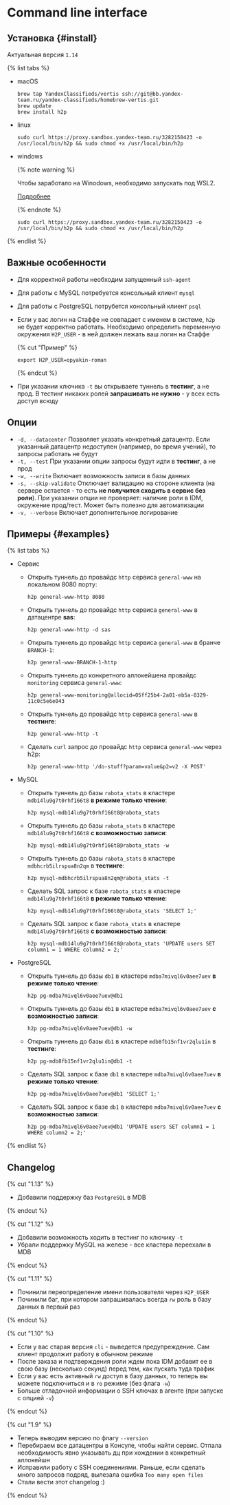 # Command line interface

## Установка {#install}
Актуальная версия `1.14`

{% list tabs %}

- macOS

  ```shell
  brew tap YandexClassifieds/vertis ssh://git@bb.yandex-team.ru/yandex-classifieds/homebrew-vertis.git
  brew update
  brew install h2p
  ```

- linux

  ```shell
  sudo curl https://proxy.sandbox.yandex-team.ru/3282150423 -o /usr/local/bin/h2p && sudo chmod +x /usr/local/bin/h2p
  ```

- windows

  {% note warning %}

  Чтобы заработало на Winodows, необходимо запускать под WSL2.

  [Подробнее](https://docs.microsoft.com/en-us/windows/wsl/install-win10)

  {% endnote %}

  ```shell
  sudo curl https://proxy.sandbox.yandex-team.ru/3282150423 -o /usr/local/bin/h2p && sudo chmod +x /usr/local/bin/h2p
  ```

{% endlist %}

## Важные особенности
* Для корректной работы необходим запущенный `ssh-agent`
* Для работы с MySQL потребуется консольный клиент `mysql`
* Для работы с PostgreSQL потрубется консольный клиент `psql`
* Если у вас логин на Стаффе не совпадает с именем в системе, `h2p` не будет корректно работать. Необходимо определить переменную окружения `H2P_USER` - в ней должен лежать ваш логин на Стаффе

  {% cut "Пример" %}

  `export H2P_USER=opyakin-roman`

  {% endcut %}
* При указании ключика `-t` вы открываете туннель в **тестинг**, а не прод. В тестинг никаких ролей **запрашивать не нужно** - у всех есть доступ всюду

## Опции
* `-d, --datacenter` Позволяет указать конкретный датацентр.
Если указанный датацентр недоступен (например, во время учений), то запросы работать не будут
* `-t, --test` При указании опции запросы будут идти в **тестинг**, а не прод
* `-w, --write` Включает возможность записи в базы данных
* `-s, --skip-validate` Отключает валидацию на стороне клиента (на сервере остается - то есть **не получится сходить в сервис без роли**). При указании опции не проверяет: наличие роли в IDM, окружение прод/тест. Может быть полезно для автоматизации
* `-v, --verbose` Включает дополнительное логирование


## Примеры {#examples}
{% list tabs %}

- Сервис

  * Открыть туннель до провайдс `http` сервиса `general-www` на локальном 8080 порту:

    `h2p general-www-http 8080`

  * Открыть туннель до провайдс `http` сервиса `general-www` в датацентре **sas**:

    `h2p general-www-http -d sas`

  * Открыть туннель до провайдс `http` сервиса `general-www` в бранче `BRANCH-1`:

    `h2p general-www-BRANCH-1-http`

  * Открыть туннель до конкретного аллокейшена провайдс `monitoring` сервиса `general-www`:

    `h2p general-www-monitoring@allocid=05ff25b4-2a01-eb5a-0329-11c0c5e6e043`

  * Открыть туннель до провайдс `http` сервиса `general-www` в **тестинге**:

    `h2p general-www-http -t`

  * Сделать `curl` запрос до провайдс `http` сервиса `general-www` через h2p:

    `h2p general-www-http '/do-stuff?param=value&p2=v2 -X POST'`

- MySQL

  * Открыть туннель до базы `rabota_stats` в кластере `mdb14lu9g7t0rhf166t8` **в режиме только чтение**:

    `h2p mysql-mdb14lu9g7t0rhf166t8@rabota_stats`

  * Открыть туннель до базы `rabota_stats` в кластере `mdb14lu9g7t0rhf166t8` **с возможностью записи**:

    `h2p mysql-mdb14lu9g7t0rhf166t8@rabota_stats -w`

  * Открыть туннель до базы `rabota_stats` в кластере `mdbhcrb5ilrspua8n2qm` в **тестинге**:

    `h2p mysql-mdbhcrb5ilrspua8n2qm@rabota_stats -t`

  * Сделать SQL запрос к базе `rabota_stats` в кластере `mdb14lu9g7t0rhf166t8` **в режиме только чтение**:

    `h2p mysql-mdb14lu9g7t0rhf166t8@rabota_stats 'SELECT 1;'`

  * Сделать SQL запрос к базе `rabota_stats` в кластере `mdb14lu9g7t0rhf166t8` **с возможностью записи**:

    `h2p mysql-mdb14lu9g7t0rhf166t8@rabota_stats 'UPDATE users SET column1 = 1 WHERE column2 = 2;'`

- PostgreSQL

  * Открыть туннель до базы `db1` в кластере `mdba7mivql6v0aee7uev` **в режиме только чтение**:

    `h2p pg-mdba7mivql6v0aee7uev@db1`

  * Открыть туннель до базы `db1` в кластере `mdba7mivql6v0aee7uev` **с возможностью записи**:

    `h2p pg-mdba7mivql6v0aee7uev@db1 -w`

  * Открыть туннель до базы `db1` в кластере `mdb8fb15nf1vr2qlu1in` в **тестинге**:

    `h2p pg-mdb8fb15nf1vr2qlu1in@db1 -t`

  * Сделать SQL запрос к базе `db1` в кластере `mdba7mivql6v0aee7uev` **в режиме только чтение**:

    `h2p pg-mdba7mivql6v0aee7uev@db1 'SELECT 1;'`

  * Сделать SQL запрос к базе `db1` в кластере `mdba7mivql6v0aee7uev` **с возможностью записи**:

    `h2p pg-mdba7mivql6v0aee7uev@db1 'UPDATE users SET column1 = 1 WHERE column2 = 2;'`

{% endlist %}


## Changelog

{% cut "1.13" %}

* Добавили поддержку баз `PostgreSQL` в MDB

{% endcut %}

{% cut "1.12" %}

* Добавили возможность ходить в тестинг по ключику `-t`
* Убрали поддержку MySQL на железе - все кластера переехали в MDB

{% endcut %}

{% cut "1.11" %}

* Починили переопределение имени пользователя через `H2P_USER`
* Починили баг, при котором запрашивалась всегда `rw` роль в базу данных в первый раз

{% endcut %}

{% cut "1.10" %}

* Если у вас старая версия `cli` - выведется предупреждение. Сам клиент продолжит работу в обычном режиме
* После заказа и подтверждения роли ждем пока IDM добавит ее в свою базу (несколько секунд) перед тем, как пускать туда трафик
* Если у вас есть активный `rw` доступ в базу данных, то теперь вы можете подключиться и в `ro` режиме (без флага `-w`)
* Больше отладочной информации о SSH ключах в агенте (при запуске с опцией `-v`)

{% endcut %}

{% cut "1.9" %}

* Теперь выводим версию по флагу `--version`
* Перебираем все датацентры в Консуле, чтобы найти сервис. Отпала необходимость явно указывать дц при хождении в конкретный аллокейшн
* Исправили работу с SSH соединениями. Раньше, если сделать много запросов подряд, вылезала ошибка `Too many open files`
* Стали вести этот changelog :)

{% endcut %}

